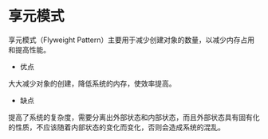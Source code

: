 # 享元模式

享元模式（Flyweight Pattern）主要用于减少创建对象的数量，以减少内存占用和提高性能。

- 优点

大大减少对象的创建，降低系统的内存，使效率提高。

- 缺点

提高了系统的复杂度，需要分离出外部状态和内部状态，而且外部状态具有固有化的性质，不应该随着内部状态的变化而变化，否则会造成系统的混乱。